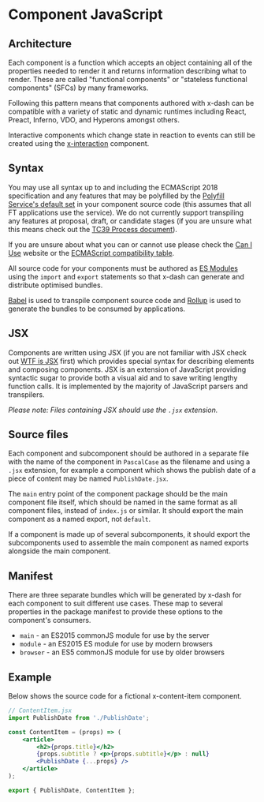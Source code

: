 # Component JavaScript


## Architecture

Each component is a function which accepts an object containing all of the properties needed to render it and returns information describing what to render. These are called "functional components" or "stateless functional components" (SFCs) by many frameworks.

Following this pattern means that components authored with x-dash can be compatible with a variety of static and dynamic runtimes including React, Preact, Inferno, VDO, and Hyperons amongst others.

Interactive components which change state in reaction to events can still be created using the [x-interaction] component.

[x-interaction]: /components/x-interaction


## Syntax

You may use all syntax up to and including the ECMAScript 2018 specification and any features that may be polyfilled by the [Polyfill Service's default set] in your component source code (this assumes that all FT applications use the service). We do not currently support transpiling any features at proposal, draft, or candidate stages (if you are unsure what this means check out the [TC39 Process document]).

If you are unsure about what you can or cannot use please check the [Can I Use] website or the [ECMAScript compatibility table].

All source code for your components must be authored as [ES Modules] using the `import` and `export` statements so that x-dash can generate and distribute optimised bundles.

[Babel] is used to transpile component source code and [Rollup] is used to generate the bundles to be consumed by applications.

[TC39 Process document]: https://tc39.github.io/process-document/
[ES Modules]: https://ponyfoo.com/articles/es6-modules-in-depth
[Polyfill Service's default set]: https://polyfill.io/v2/docs/features/#default-sets
[Can I Use]: https://caniuse.com/
[ECMAScript compatibility table]: https://kangax.github.io/compat-table/es6/
[Babel]: https://babeljs.io/
[Rollup]: https://rollupjs.org/


## JSX

Components are written using JSX (if you are not familiar with JSX check out [WTF is JSX] first) which provides special syntax for describing elements and composing components. JSX is an extension of JavaScript providing syntactic sugar to provide both a visual aid and to save writing lengthy function calls. It is implemented by the majority of JavaScript parsers and transpilers.

_Please note: Files containing JSX should use the `.jsx` extension._

[WTF is JSX]:https://jasonformat.com/wtf-is-jsx/


## Source files

Each component and subcomponent should be authored in a separate file with the name of the component in `PascalCase` as the filename and using a `.jsx` extension, for example a component which shows the publish date of a piece of content may be named `PublishDate.jsx`.

The `main` entry point of the component package should be the main component file itself, which should be named in the same format as all component files, instead of `index.js` or similar. It should export the main component as a named export, not `default`.

If a component is made up of several subcomponents, it should export the subcomponents used to assemble the main component as named exports alongside the main component.


## Manifest

There are three separate bundles which will be generated by x-dash for each component to suit different use cases. These map to several properties in the package manifest to provide these options to the component's consumers.

- `main` - an ES2015 commonJS module for use by the server
- `module` - an ES2015 ES module for use by modern browsers
- `browser` - an ES5 commonJS module for use by older browsers


## Example

Below shows the source code for a fictional x-content-item component.

```jsx
// ContentItem.jsx
import PublishDate from './PublishDate';

const ContentItem = (props) => (
	<article>
		<h2>{props.title}</h2>
		{props.subtitle ? <p>{props.subtitle}</p> : null}
		<PublishDate {...props} />
	</article>
);

export { PublishDate, ContentItem };
```

